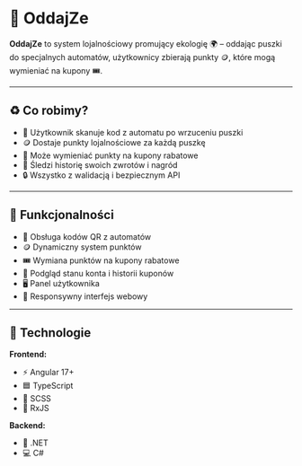 # 🌱 OddajZe

**OddajZe** to system lojalnościowy promujący ekologię 🌍 – oddając puszki do specjalnych automatów, użytkownicy zbierają punkty 🪙, które mogą wymieniać na kupony 🎟️.

---

## ♻️ Co robimy?

- 🧃 Użytkownik skanuje kod z automatu po wrzuceniu puszki  
- 🪙 Dostaje punkty lojalnościowe za każdą puszkę  
- 🎁 Może wymieniać punkty na kupony rabatowe  
- 👤 Śledzi historię swoich zwrotów i nagród  
- 🔒 Wszystko z walidacją i bezpiecznym API  

---

## 🚀 Funkcjonalności

- 🧃 Obsługa kodów QR z automatów
- 🪙 Dynamiczny system punktów
- 🎟️ Wymiana punktów na kupony rabatowe
- 👀 Podgląd stanu konta i historii kuponów
- 🖥️ Panel użytkownika
- 📱 Responsywny interfejs webowy

---

## 🔧 Technologie


**Frontend:**

- ⚡ Angular 17+  
- 🟦 TypeScript  
- 🎨 SCSS  
- 🔄 RxJS  

**Backend:**

- 🧠 .NET  
- 💻 C#  

